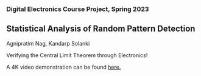 ### Digital Electronics Course Project, Spring 2023

## Statistical Analysis of Random Pattern Detection

Agnipratim Nag, Kandarp Solanki

Verifying the Central Limit Theorem through Electronics!

A 4K video demonstration can be found [here.](https://drive.google.com/file/d/1zkPqaj4cvM1CR9bDg0BG2RInvOkUedHf/view?usp=sharing)
